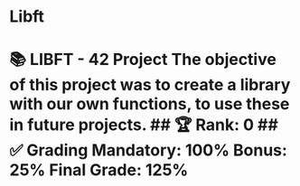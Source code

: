 # Libft
# 📚 LIBFT - 42 Project The objective of this project was to create a library with our own functions, to use these in future projects.  ## 🏆 Rank: 0  ## ✅ Grading Mandatory: **100%**                     Bonus: **25%**                                                                   Final Grade: **125%**                    
